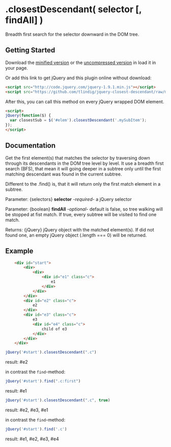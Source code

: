 # .closestDescendant( selector [, findAll] )

Breadth first search for the selector downward in the DOM tree.

## Getting Started
Download the [minified version][min] or the [uncompressed version][max] in load it in your page.

[min]: https://raw.github.com/tlindig/jquery-closest-descendant/master/dist/closestDescendant.min.js
[max]: https://raw.github.com/tlindig/jquery-closest-descendant/master/dist/closestDescendant.js

Or add this link to get jQuery and this plugin online without download:

```html
<script src="http://code.jquery.com/jquery-1.9.1.min.js"></script>
<script src="https://github.com/tlindig/jquery-closest-descendant/raw/master/dist/closestDescendant.min.js"></script>
```

After this, you can call this method on every jQuery wrapped DOM element.

```html
<script>
jQuery(function($) {
  var closestSub = $('#elem').closestDescendant('.mySubItem');
});
</script>
```

## Documentation

Get the first element(s) that matches the selector by traversing down through its descendants in the DOM tree level by level. It use a breadth first search (BFS), that mean it will going deeper in a subtree only until the first matching descendant was found in the current subtree.

Different to the .find() is, that it will return only the first match element in a subtree.

Parameter: {selectors} **selector** *-required-* a jQuery selector

Parameter: {boolean} **findAll** *-optional-* default is false, so tree walking will be stopped at fist match. If true, every subtree will be visited to find one match.

Returns: {jQuery} jQuery object with the matched element(s). If did not found one, an empty jQuery object (.length === 0) will be returned.

## Example

```html
	<div id="start">
		<div>
			<div>
				<div id="e1" class="c">
					e1
				</div>
			</div>
		</div>
		<div id="e2" class="c">
			e2
		</div>
		<div id="e3" class="c">
			e3
			<div id="e4" class="c">
				child of e3
			</div>
		</div>
	</div>
```

```javascript
jQuery('#start').closestDescendant(".c")
```
result: #e2

in contrast the `find`-method:

```javascript
jQuery('#start').find(".c:first")
```
result: #e1


```javascript
jQuery('#start').closestDescendant(".c", true)
```
result: #e2, #e3, #e1

in contrast the `find`-method:

```javascript
jQuery('#start').find('.c')
```
result: #e1, #e2, #e3, #e4


